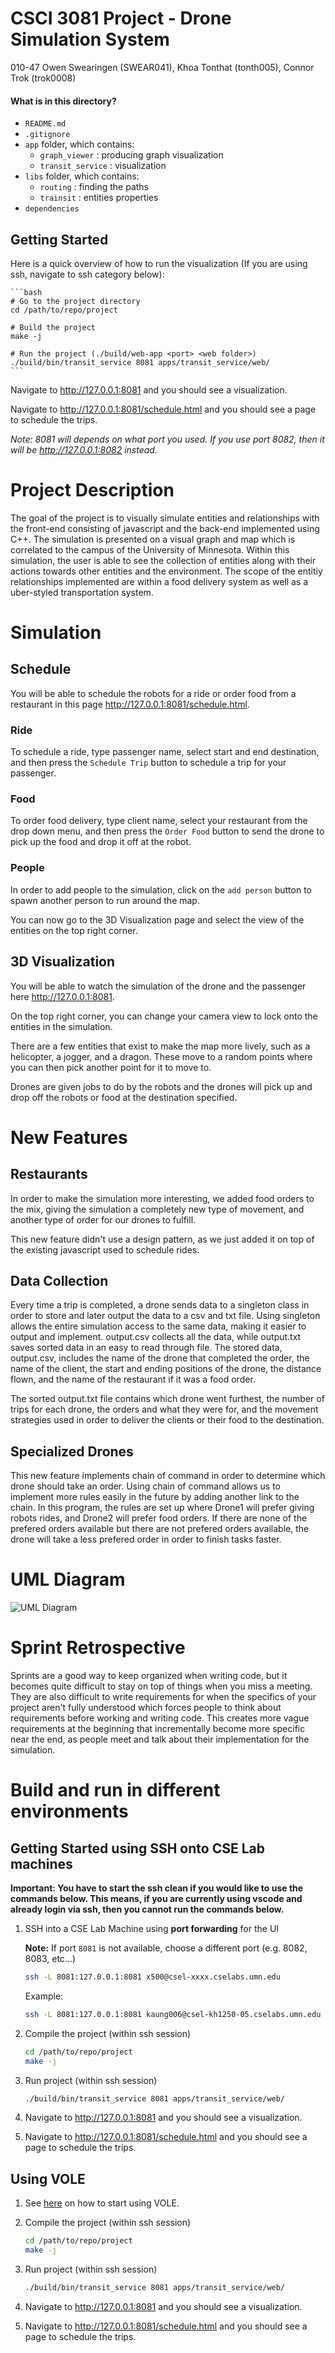 # CSCI 3081 Project - Drone Simulation System

010-47
Owen Swearingen (SWEAR041), Khoa Tonthat (tonth005), Connor Trok (trok0008)

#### What is in this directory?
<ul>
  <li>  <code>README.md</code>
  <li>  <code>.gitignore</code>
  <li>  <code>app</code> folder, which contains:
    <ul>
      <li>  <code>graph_viewer</code> : producing graph visualization
      <li>  <code>transit_service</code> : visualization
    </ul>
  <li>  <code>libs</code> folder, which contains:
    <ul>
      <li>  <code>routing</code> : finding the paths
      <li>  <code>trainsit</code> : entities properties
    </ul>
  <li>  <code>dependencies</code>
</ul>

## Getting Started

Here is a quick overview of how to run the visualization (If you are using ssh, navigate to ssh category below):

    ```bash
    # Go to the project directory
    cd /path/to/repo/project
    
    # Build the project
    make -j
    
    # Run the project (./build/web-app <port> <web folder>)
    ./build/bin/transit_service 8081 apps/transit_service/web/
    ```
    
Navigate to http://127.0.0.1:8081 and you should see a visualization.

Navigate to http://127.0.0.1:8081/schedule.html and you should see a page to schedule the trips.

*Note: 8081 will depends on what port you used. If you use port 8082, then it will be http://127.0.0.1:8082 instead.*

# Project Description

The goal of the project is to visually simulate entities and relationships with the front-end consisting of javascript and the back-end implemented using C++. The simulation is presented on a visual graph and map which is correlated to the campus of the University of Minnesota. Within this simulation, the user is able to see the collection of entities along with their actions towards other entities and the environment. The scope of the entitiy relationships implemented are within a food delivery system as well as a uber-styled transportation system. 

# Simulation

## Schedule
You will be able to schedule the robots for a ride or order food from a restaurant in this page http://127.0.0.1:8081/schedule.html. 

### Ride
To schedule a ride, type passenger name, select start and end destination, and then press the `Schedule Trip` button to schedule a trip for your passenger. 

### Food
To order food delivery, type client name, select your restaurant from the drop down menu, and then press the `Order Food` button to send the drone to pick up the food and drop it off at the robot. 

### People
In order to add people to the simulation, click on the `add person` button to spawn another person to run around the map.

You can now go to the 3D Visualization page and select the view of the entities on the top right corner.

## 3D Visualization
You will be able to watch the simulation of the drone and the passenger here http://127.0.0.1:8081.

On the top right corner, you can change your camera view to lock onto the entities in the simulation.

There are a few entities that exist to make the map more lively, such as a helicopter, a jogger, and a dragon. These move to a random points where you can then pick another point for it to move to.

Drones are given jobs to do by the robots and the drones will pick up and drop off the robots or food at the destination specified.


# New Features

## Restaurants
In order to make the simulation more interesting, we added food orders to the mix, giving the simulation a completely new type of movement, and another type of order for our drones to fulfill. 

This new feature didn't use a design pattern, as we just added it on top of the existing javascript used to schedule rides.

 ## Data Collection
 Every time a trip is completed, a drone sends data to a singleton class in order to store and later output the data to a csv and txt file. Using singleton allows the entire simulation access to the same data, making it easier to output and implement. output.csv collects all the data, while output.txt saves sorted data in an easy to read through file. The stored data, output.csv, includes the name of the drone that completed the order, the name of the client, the start and ending positions of the drone, the distance flown, and the name of the restaurant if it was a food order.

 The sorted output.txt file contains which drone went furthest, the number of trips for each drone, the orders and what they were for, and the movement strategies used in order to deliver the clients or their food to the destination.

 ## Specialized Drones
 This new feature implements chain of command in order to determine which drone should take an order. Using chain of command allows us to implement more rules easily in the future by adding another link to the chain. In this program, the rules are set up where Drone1 will prefer giving robots rides, and Drone2 will prefer food orders. If there are none of the prefered orders available but there are not prefered orders available, the drone will take a less prefered order in order to finish tasks faster.

# UML Diagram
![UML Diagram](https://lucid.app/lucidchart/b7f37bc3-154d-4633-b5de-134882bdf512/edit?invitationId=inv_302f4d90-5972-4abd-87f4-ede5494b56e8&page=0_0#)

# Sprint Retrospective
Sprints are a good way to keep organized when writing code, but it becomes quite difficult to stay on top of things when you miss a meeting. They are also difficult to write requirements for when the specifics of your project aren't fully understood which forces people to think about requirements before working and writing code. This creates more vague requirements at the beginning that incrementally become more specific near the end, as people meet and talk about their implementation for the simulation.


# Build and run in different environments

## Getting Started using SSH onto CSE Lab machines

**Important: You have to start the ssh clean if you would like to use the commands below. This means, if you are currently using vscode and already login via ssh, then you cannot run the commands below.**

1. SSH into a CSE Lab Machine using **port forwarding** for the UI

   **Note:** If port `8081` is not available, choose a different port (e.g. 8082, 8083, etc...)

    ```bash
    ssh -L 8081:127.0.0.1:8081 x500@csel-xxxx.cselabs.umn.edu
    ```
    
    Example:
    ```bash
    ssh -L 8081:127.0.0.1:8081 kaung006@csel-kh1250-05.cselabs.umn.edu
    ```

2. Compile the project (within ssh session)

    ```bash
    cd /path/to/repo/project
    make -j
    ```
    
 3. Run project (within ssh session)

    ```bash
    ./build/bin/transit_service 8081 apps/transit_service/web/
    ```

5. Navigate to http://127.0.0.1:8081 and you should see a visualization.

6. Navigate to http://127.0.0.1:8081/schedule.html and you should see a page to schedule the trips.

## Using VOLE

1. See [here](https://github.umn.edu/umn-csci-3081-S23/FAQs/tree/main/VOLE) on how to start using VOLE.

2. Compile the project (within ssh session)

    ```bash
    cd /path/to/repo/project
    make -j
    ```
    
  3. Run project (within ssh session)

      ```bash
      ./build/bin/transit_service 8081 apps/transit_service/web/
      ```

  4. Navigate to http://127.0.0.1:8081 and you should see a visualization.

  5. Navigate to http://127.0.0.1:8081/schedule.html and you should see a page to schedule the trips.
